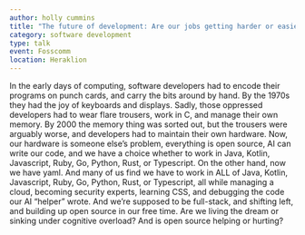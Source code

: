 ```yaml
---
author: holly cummins
title: "The future of development: Are our jobs getting harder or easier?"
category: software development
type: talk
event: Fosscomm
location: Heraklion
---
```


In the early days of computing, software developers had to encode their programs on punch cards, and carry the bits around by hand. By the 1970s they had the joy of keyboards and displays. Sadly, those oppressed developers had to wear flare trousers, work in C, and manage their own memory. By 2000 the memory thing was sorted out, but the trousers were arguably worse, and developers had to maintain their own hardware. Now, our hardware is someone else’s problem, everything is open source, AI can write our code, and we have a choice whether to work in Java, Kotlin, Javascript, Ruby, Go, Python, Rust, or Typescript. On the other hand, now we have yaml. And many of us find we have to work in ALL of Java, Kotlin, Javascript, Ruby, Go, Python, Rust, or Typescript, all while managing a cloud, becoming security experts, learning CSS, and debugging the code our AI “helper” wrote. And we’re supposed to be full-stack, and shifting left, and building up open source in our free time. Are we living the dream or sinking under cognitive overload? And is open source helping or hurting? 
